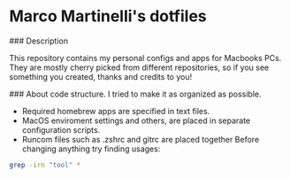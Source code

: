 # Marco Martinelli's dotfiles

### Description

This repository contains my personal configs and apps for Macbooks PCs.
They are mostly cherry picked from different repositories, so if you see something you created, thanks and credits to you!

### About code structure.
I tried to make it as organized as possible.
- Required homebrew apps are specified in text files.
- MacOS enviroment settings and others, are placed in separate configuration scripts.
- Runcom files such as .zshrc and gitrc are placed together
Before changing anything try finding usages:
```bash
grep -irn "tool" *
```
